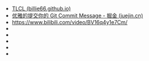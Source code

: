- [TLCL (billie66.github.io)](http://billie66.github.io/TLCL/book/)
- [优雅的提交你的 Git Commit Message - 掘金 (juejin.cn)](https://juejin.cn/post/6844903606815064077)
- https://www.bilibili.com/video/BV16q4y1e7Cm/
-
-
-
-
-